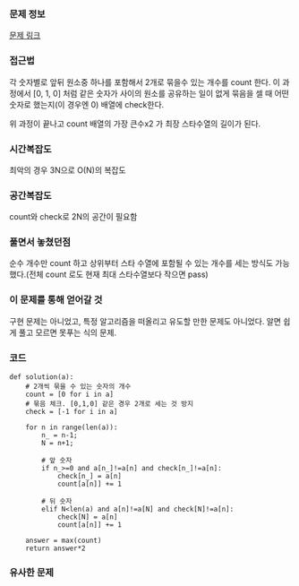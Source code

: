 ### 문제 정보
[문제 링크](https://school.programmers.co.kr/learn/courses/30/lessons/70130)

### 접근법
각 숫자별로 앞뒤 원소중 하나를 포함해서 2개로 묶을수 있는 개수를 count 한다.
이 과정에서 [0, 1, 0] 처럼 같은 숫자가 사이의 원소를 공유하는 일이 없게 묶음을 셀 때 어떤 숫자로 했는지(이 경우엔 0) 배열에 check한다.

위 과정이 끝나고 count 배열의 가장 큰수x2 가 최장 스타수열의 길이가 된다.

### 시간복잡도
최악의 경우 3N으로 O(N)의 복잡도

### 공간복잡도
count와 check로 2N의 공간이 필요함

### 풀면서 놓쳤던점
순수 개수만 count 하고 상위부터 스타 수열에 포함될 수 있는 개수를 세는 방식도 가능했다.(전체 count 로도 현재 최대 스타수열보다 작으면 pass)

### 이 문제를 통해 얻어갈 것
구현 문제는 아니었고, 특정 알고리즘을 떠올리고 유도할 만한 문제도 아니었다. 알면 쉽게 풀고 모르면 못푸는 식의 문제.

### 코드
```python3
def solution(a):
    # 2개씩 묶을 수 있는 숫자의 개수
    count = [0 for i in a]
    # 묶음 체크. [0,1,0] 같은 경우 2개로 세는 것 방지
    check = [-1 for i in a]
    
    for n in range(len(a)):
        n_ = n-1;
        N = n+1;
        
        # 앞 숫자
        if n_>=0 and a[n_]!=a[n] and check[n_]!=a[n]:
            check[n_] = a[n]
            count[a[n]] += 1
            
        # 뒤 숫자
        elif N<len(a) and a[n]!=a[N] and check[N]!=a[n]:
            check[N] = a[n]
            count[a[n]] += 1
    
    answer = max(count)
    return answer*2

```
### 유사한 문제
